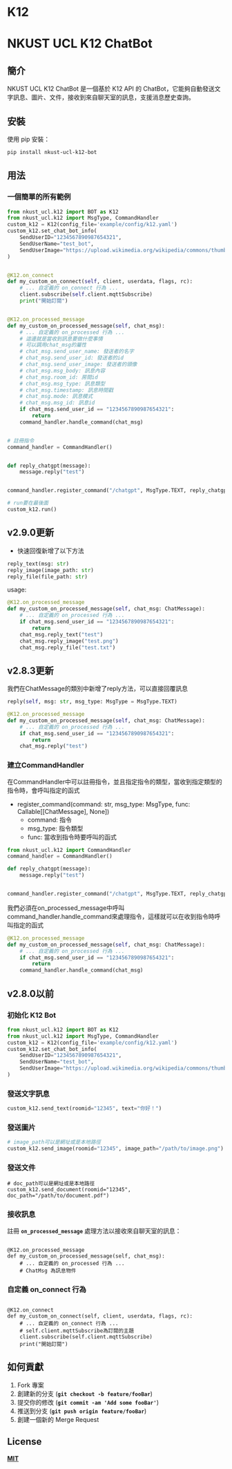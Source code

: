 # K12

# **NKUST UCL K12 ChatBot**

## **簡介**

NKUST UCL K12 ChatBot 是一個基於 K12 API 的 ChatBot，它能夠自動發送文字訊息、圖片、文件，接收到來自聊天室的訊息，支援消息歷史查詢。

## **安裝**

使用 pip 安裝：

```bash
pip install nkust-ucl-k12-bot

```

## **用法**
### 一個簡單的所有範例
```python
from nkust_ucl.k12 import BOT as K12
from nkust_ucl.k12 import MsgType, CommandHandler
custom_k12 = K12(config_file='example/config/k12.yaml')
custom_k12.set_chat_bot_info(
    SendUserID="1234567890987654321",
    SendUserName="test_bot",
    SendUserImage="https://upload.wikimedia.org/wikipedia/commons/thumb/0/04/ChatGPT_logo.svg/512px-ChatGPT_logo.svg.png"
)


@K12.on_connect
def my_custom_on_connect(self, client, userdata, flags, rc):
    # ... 自定義的 on_connect 行為 ...
    client.subscribe(self.client.mqttSubscribe)
    print("開始訂閱")


@K12.on_processed_message
def my_custom_on_processed_message(self, chat_msg):
    # ... 自定義的 on_processed 行為 ...
    # 這邊就是當收到訊息要做什麼事情
    # 可以調用chat_msg的屬性
    # chat_msg.send_user_name: 發送者的名字
    # chat_msg.send_user_id: 發送者的id
    # chat_msg.send_user_image: 發送者的頭像
    # chat_msg.msg_body: 訊息內容
    # chat_msg.room_id: 房間id
    # chat_msg.msg_type: 訊息類型
    # chat_msg.timestamp: 訊息時間戳
    # chat_msg.mode: 訊息模式
    # chat_msg.msg_id: 訊息id
    if chat_msg.send_user_id == "1234567890987654321":
        return
    command_handler.handle_command(chat_msg)


# 註冊指令
command_handler = CommandHandler()


def reply_chatgpt(message):
    message.reply("test")


command_handler.register_command("/chatgpt", MsgType.TEXT, reply_chatgpt)

# run要在最後面
custom_k12.run()
```
## v2.9.0更新
* 快速回復新增了以下方法
```python
reply_text(msg: str)
reply_image(image_path: str)
reply_file(file_path: str)
```
usage:
```python
@K12.on_processed_message
def my_custom_on_processed_message(self, chat_msg: ChatMessage):
    # ... 自定義的 on_processed 行為 ...
    if chat_msg.send_user_id == "1234567890987654321":
        return
    chat_msg.reply_text("test")
    chat_msg.reply_image("test.png")
    chat_msg.reply_file("test.txt")
```

## v2.8.3更新
我們在ChatMessage的類別中新增了reply方法，可以直接回覆訊息
```python
reply(self, msg: str, msg_type: MsgType = MsgType.TEXT)
```
```python
@K12.on_processed_message
def my_custom_on_processed_message(self, chat_msg: ChatMessage):
    # ... 自定義的 on_processed 行為 ...
    if chat_msg.send_user_id == "1234567890987654321":
        return
    chat_msg.reply("test")
```
### **建立CommandHandler**
在CommandHandler中可以註冊指令，並且指定指令的類型，當收到指定類型的指令時，會呼叫指定的函式
* register_command(command: str, msg_type: MsgType, func: Callable[[ChatMessage], None])
    * command: 指令
    * msg_type: 指令類型
    * func: 當收到指令時要呼叫的函式
```python
from nkust_ucl.k12 import CommandHandler
command_handler = CommandHandler()

def reply_chatgpt(message):
    message.reply("test")


command_handler.register_command("/chatgpt", MsgType.TEXT, reply_chatgpt)
```
我們必須在on_processed_message中呼叫command_handler.handle_command來處理指令，這樣就可以在收到指令時呼叫指定的函式
```python
@K12.on_processed_message
def my_custom_on_processed_message(self, chat_msg: ChatMessage):
    # ... 自定義的 on_processed 行為 ...
    if chat_msg.send_user_id == "1234567890987654321":
        return
    command_handler.handle_command(chat_msg)
```

## v2.8.0以前
### **初始化 K12 Bot**

```python
from nkust_ucl.k12 import BOT as K12
from nkust_ucl.k12 import MsgType, CommandHandler
custom_k12 = K12(config_file='example/config/k12.yaml')
custom_k12.set_chat_bot_info(
    SendUserID="1234567890987654321",
    SendUserName="test_bot",
    SendUserImage="https://upload.wikimedia.org/wikipedia/commons/thumb/0/04/ChatGPT_logo.svg/512px-ChatGPT_logo.svg.png"
)
```

### **發送文字訊息**

```python
custom_k12.send_text(roomid="12345", text="你好！")

```

### **發送圖片**

```python
# image_path可以是網址或是本地路徑
custom_k12.send_image(roomid="12345", image_path="/path/to/image.png")

```

### **發送文件**

```
# doc_path可以是網址或是本地路徑
custom_k12.send_document(roomid="12345", doc_path="/path/to/document.pdf")

```

### **接收訊息**

註冊 **`on_processed_message`** 處理方法以接收來自聊天室的訊息：

```

@K12.on_processed_message
def my_custom_on_processed_message(self, chat_msg):
    # ... 自定義的 on_processed 行為 ...
    # ChatMsg 為訊息物件

```

### **自定義 on_connect 行為**

```

@K12.on_connect
def my_custom_on_connect(self, client, userdata, flags, rc):
    # ... 自定義的 on_connect 行為 ...
    # self.client.mqttSubscribe為訂閱的主題
    client.subscribe(self.client.mqttSubscribe)
    print("開始訂閱")

```

## **如何貢獻**

1. Fork 專案
2. 創建新的分支 (**`git checkout -b feature/fooBar`**)
3. 提交你的修改 (**`git commit -am 'Add some fooBar'`**)
4. 推送到分支 (**`git push origin feature/fooBar`**)
5. 創建一個新的 Merge Request

## **License**

**[MIT](https://choosealicense.com/licenses/mit/)**